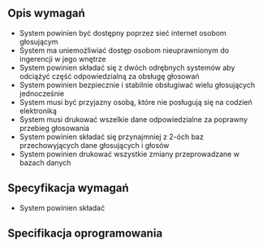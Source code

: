 ## Opis wymagań
* System powinien być dostępny poprzez sieć internet osobom głosującym
* System ma uniemożliwiać dostęp osobom nieuprawnionym do ingerencji w jego wnętrze
* System powinien składać się z dwóch odrębnych systemów aby odciążyć część odpowiedzialną za obsługę głosowań
* System powinien bezpiecznie i stabilnie obsługiwać wielu głosujących jednocześnie
* System musi być przyjazny osobą, które nie posługują się na codzień elektroniką
* System musi drukować wszelkie dane odpowiedzialne za poprawny przebieg głosowania
* System powinien składać się przynajmniej z 2-óch baz przechowyjących dane głosujących i głosów
* System powinien drukować wszystkie zmiany przeprowadzane w bazach danych
## Specyfikacja wymagań
* System powinien składać
## Specifikacja oprogramowania